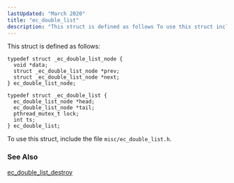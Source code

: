 ```yaml
---
lastUpdated: "March 2020"
title: "ec_double_list"
description: "This struct is defined as follows To use this struct include the file misc ec double list h ec double list destroy..."
---
```


This struct is defined as follows:

```
typedef struct _ec_double_list_node {
  void *data;
  struct _ec_double_list_node *prev;
  struct _ec_double_list_node *next;
} ec_double_list_node;

typedef struct _ec_double_list {
  ec_double_list_node *head;
  ec_double_list_node *tail;
  pthread_mutex_t lock;
  int ts;
} ec_double_list;
```

To use this struct, include the file `misc/ec_double_list.h`.

### <a name="idp43641280"></a> See Also

[ec_double_list_destroy](/momentum/3/3-api/apis-ec-double-list-destroy)
